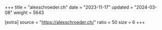 +++
title = "alexschroeder.ch"
date = "2023-11-17"
updated = "2024-03-08"
weight = 5643

[extra]
source = "https://alexschroeder.ch/"
ratio = 50
size = 6
+++
